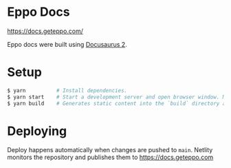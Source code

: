 # Eppo Docs

https://docs.geteppo.com/

Eppo docs were built using [Docusaurus 2](https://docusaurus.io/).

# Setup

```sh
$ yarn          # Install dependencies.
$ yarn start    # Start a development server and open browser window. Most changes are reflected live without having to restart the server.
$ yarn build    # Generates static content into the `build` directory and can be served using any static contents hosting service.
```

# Deploying

Deploy happens automatically when changes are pushed to `main`. Netlity monitors the repository and publishes them to https://docs.geteppo.com
